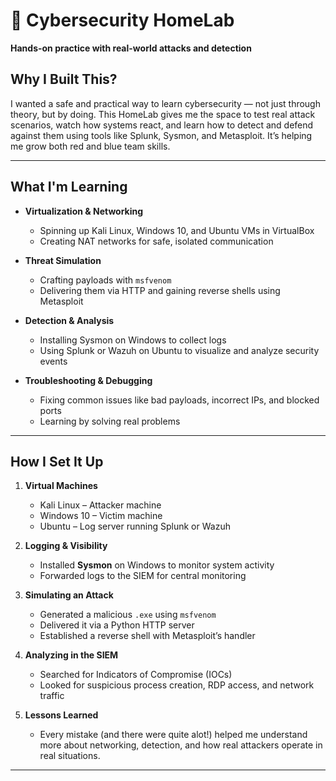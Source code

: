 # 🧪 Cybersecurity HomeLab  
**Hands-on practice with real-world attacks and detection**

##  Why I Built This?
I wanted a safe and practical way to learn cybersecurity — not just through theory, but by doing. This HomeLab gives me the space to test real attack scenarios, watch how systems react, and learn how to detect and defend against them using tools like Splunk, Sysmon, and Metasploit. It’s helping me grow both red and blue team skills.

---

##  What I'm Learning

- **Virtualization & Networking**
  - Spinning up Kali Linux, Windows 10, and Ubuntu VMs in VirtualBox
  - Creating NAT networks for safe, isolated communication

- **Threat Simulation**
  - Crafting payloads with `msfvenom`
  - Delivering them via HTTP and gaining reverse shells using Metasploit

- **Detection & Analysis**
  - Installing Sysmon on Windows to collect logs
  - Using Splunk or Wazuh on Ubuntu to visualize and analyze security events

- **Troubleshooting & Debugging**
  - Fixing common issues like bad payloads, incorrect IPs, and blocked ports
  - Learning by solving real problems

---

##  How I Set It Up

1. **Virtual Machines**
   -  Kali Linux – Attacker machine  
   -  Windows 10 – Victim machine  
   -  Ubuntu – Log server running Splunk or Wazuh

2. **Logging & Visibility**
   - Installed **Sysmon** on Windows to monitor system activity
   - Forwarded logs to the SIEM for central monitoring

3. **Simulating an Attack**
   - Generated a malicious `.exe` using `msfvenom`
   - Delivered it via a Python HTTP server
   - Established a reverse shell with Metasploit’s handler

4. **Analyzing in the SIEM**
   - Searched for Indicators of Compromise (IOCs)
   - Looked for suspicious process creation, RDP access, and network traffic

5. **Lessons Learned**
   - Every mistake (and there were quite alot!) helped me understand more about networking, detection, and how real attackers operate in real situations.

---
